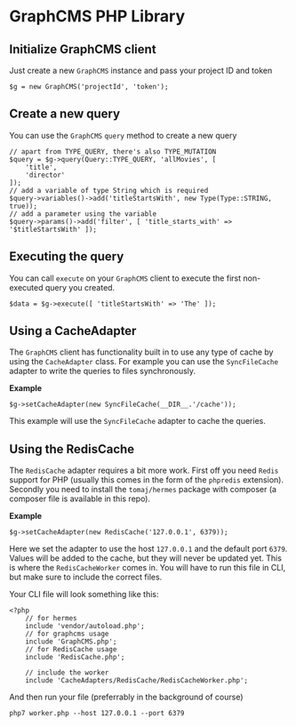 # GraphCMS PHP Library

## Initialize GraphCMS client
Just create a new `GraphCMS` instance and pass your project ID and token
```
$g = new GraphCMS('projectId', 'token');
```

## Create a new query
You can use the `GraphCMS` `query` method to create a new query
```
// apart from TYPE_QUERY, there's also TYPE_MUTATION
$query = $g->query(Query::TYPE_QUERY, 'allMovies', [
    'title',
    'director'
]);
// add a variable of type String which is required
$query->variables()->add('titleStartsWith', new Type(Type::STRING, true));
// add a parameter using the variable
$query->params()->add('filter', [ 'title_starts_with' => '$titleStartsWith' ]);
```

## Executing the query
You can call `execute` on your `GraphCMS` client to execute the first non-executed query you created.
```
$data = $g->execute([ 'titleStartsWith' => 'The' ]);
```

## Using a CacheAdapter
The `GraphCMS` client has functionality built in to use any type of cache by using the `CacheAdapter`
class. For example you can use the `SyncFileCache` adapter to write the queries to files synchronously.  

**Example**  
```
$g->setCacheAdapter(new SyncFileCache(__DIR__.'/cache'));
```  
This example will use the `SyncFileCache` adapter to cache
the queries.

## Using the RedisCache
The `RedisCache` adapter requires a bit more work. First off you need `Redis` support for PHP (usually
this comes in the form of the `phpredis` extension). Secondly you need to install  the `tomaj/hermes`
package with composer (a composer file is available in this repo).

**Example**
```
$g->setCacheAdapter(new RedisCache('127.0.0.1', 6379));
```
Here we set the adapter to use the host `127.0.0.1` and the default port `6379`. Values will be added
to the cache, but they will never be updated yet. This is where the `RedisCacheWorker` comes in. You
will have to run this file in CLI, but make sure to include the correct files.

Your CLI file will look something like this:
```
<?php
    // for hermes
    include 'vendor/autoload.php';
    // for graphcms usage
    include 'GraphCMS.php';
    // for RedisCache usage
    include 'RedisCache.php';

    // include the worker
    include 'CacheAdapters/RedisCache/RedisCacheWorker.php';
```

And then run your file (preferrably in the background of course)
```
php7 worker.php --host 127.0.0.1 --port 6379
```